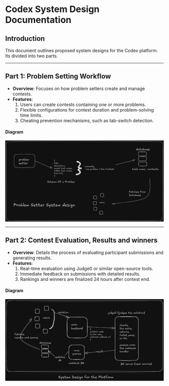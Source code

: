 # Codex System Design Documentation

## Introduction
This document outlines proposed system designs for the Codex platform. Its divided into two parts.

---

## **Part 1: Problem Setting Workflow**

- **Overview**: Focuses on how problem setters create and manage contests.
- **Features**:
  1. Users can create contests containing one or more problems.
  2. Flexible configurations for contest duration and problem-solving time limits.
  3. Cheating prevention mechanisms, such as tab-switch detection.

#### **Diagram**
![System Design - Part 1](/public/probSetterDesign.png)

---

## **Part 2: Contest Evaluation, Results and winners**

- **Overview**: Details the process of evaluating participant submissions and generating results.
- **Features**:
  1. Real-time evaluation using Judge0 or similar open-source tools.
  2. Immediate feedback on submissions with detailed results.
  3. Rankings and winners are finalized 24 hours after contest end.

#### **Diagram**
![System Design - Part 2](/public/systemDesign.png)
